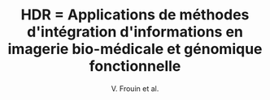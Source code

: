 ---
cat: gaia
subcat: brainomics
bestof: false
author: V. Frouin et al.
title: HDR = Applications de méthodes d'intégration d'informations en imagerie bio-médicale et génomique fonctionnelle
year: 2009
type: Habilitation à diriger des recherches
---